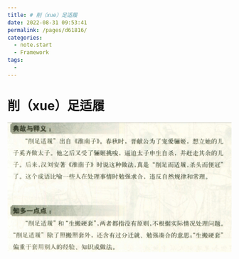 ```yaml
---
title: # 削（xue）足适履
date: 2022-08-31 09:53:41
permalink: /pages/d61816/
categories:
  - note.start
  - Framework
tags:
  - 
---
```

# 削（xue）足适履

![image-20220830222846541](https://raw.githubusercontent.com/Github-Mr-Sen/image_store/main/chengyu/image-20220830222846541.png)